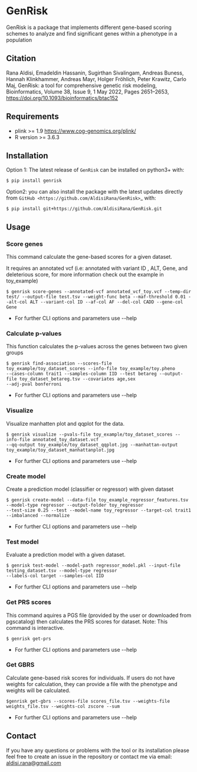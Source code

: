 # GenRisk

GenRisk is a package that implements different gene-based scoring schemes to analyze and find significant genes 
within a phenotype in a population

## Citation
Rana Aldisi, Emadeldin Hassanin, Sugirthan Sivalingam, Andreas Buness, Hannah Klinkhammer, Andreas Mayr, Holger Fröhlich, Peter Krawitz, Carlo Maj, GenRisk: a tool for comprehensive genetic risk modeling, Bioinformatics, Volume 38, Issue 9, 1 May 2022, Pages 2651–2653, https://doi.org/10.1093/bioinformatics/btac152

## Requirements
* plink >= 1.9 https://www.cog-genomics.org/plink/
* R version >= 3.6.3

## Installation
Option 1: The latest release of ``GenRisk`` can be installed on python3+ with:

    $ pip install genrisk

Option2: you can also install the package with the latest updates directly from `GitHub <https://github.com/AldisiRana/GenRisk>`_ with:

    $ pip install git+https://github.com/AldisiRana/GenRisk.git

## Usage

### Score genes
This command calculate the gene-based scores for a given dataset.

It requires an annotated vcf (i.e: annotated with variant ID , ALT, Gene, and deleterious score, for more information check out the example in toy_example)

    $ genrisk score-genes --annotated-vcf annotated_vcf_toy.vcf --temp-dir test/ --output-file test.tsv --weight-func beta --maf-threshold 0.01 --alt-col ALT --variant-col ID --af-col AF --del-col CADD --gene-col Gene

* For further CLI options and parameters use --help

### Calculate p-values
This function calculates the p-values across the genes between two given groups
    
    $ genrisk find-association --scores-file toy_example/toy_dataset_scores --info-file toy_example/toy.pheno 
    --cases-column trait1 --samples-column IID --test betareg --output-file toy_dataset_betareg.tsv --covariates age,sex
    --adj-pval bonferroni
* For further CLI options and parameters use --help

### Visualize
Visualize manhatten plot and qqplot for the data.

    $ genrisk visualize --pvals-file toy_example/toy_dataset_scores --info-file annotated_toy_dataset.vcf
    --qq-output toy_example/toy_dataset_qqplot.jpg --manhattan-output toy_example/toy_dataset_manhattanplot.jpg 
* For further CLI options and parameters use --help

### Create model
Create a prediction model (classifier or regressor) with given dataset

    $ genrisk create-model --data-file toy_example_regressor_features.tsv --model-type regressor --output-folder toy_regressor 
    --test-size 0.25 --test --model-name toy_regressor --target-col trait1 --imbalanced --normalize
* For further CLI options and parameters use --help

### Test model
Evaluate a prediction model with a given dataset.

    $ genrisk test-model --model-path regressor_model.pkl --input-file testing_dataset.tsv --model-type regressor 
    --labels-col target --samples-col IID
* For further CLI options and parameters use --help

### Get PRS scores
This command aquires a PGS file (provided by the user or downloaded from pgscatalog) then calculates the PRS scores for dataset.
Note: This command is interactive.

    $ genrisk get-prs
* For further CLI options and parameters use --help

### Get GBRS
Calculate gene-based risk scores for individuals. 
If users do not have weights for calculation, they can provide a file with the phenotype and weights will be calculated.

    $genrisk get-gbrs --scores-file scores_file.tsv --weights-file weights_file.tsv --weights-col zscore --sum
* For further CLI options and parameters use --help

## Contact
If you have any questions or problems with the tool or its installation please feel free to create an issue in the repository or contact me via email:
aldisi.rana@gmail.com